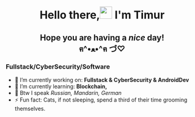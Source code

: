 <h1 align="center">Hello there,<img src="https://github.com/blackcater/blackcater/raw/main/images/Hi.gif" height="32"/> I'm Timur</h1>
<h2 align="center">Hope you are having a <em>nice</em> day!<br>                             
                            ฅ^•ﻌ•^ฅ づ♡ </h2>

<h3 align="left"> <strong>Fullstack/CyberSecurity/Software</strong> </h3>

<ul>
  <li>🔭 I’m currently working on: <strong>Fullstack & CyberSecurity & AndroidDev</strong></li>
  <li>🌱 I’m currently learning: <strong>Blockchain, </strong></li>
  <li>💬 Btw I speak <i>Russian, Mandarin, German</i></li>
  <li>⚡ Fun fact: Cats, if not sleeping, spend a third of their time grooming themselves.</li>
</ul>

<!--
**TimurRafalovich/TimurRafalovich** is a ✨ _special_ ✨ repository because its `README.md` (this file) appears on your GitHub profile.

Here are some ideas to get you started:

- 
- 
- 👯 I’m looking to collaborate on ...
- 🤔 I’m looking for help with ...
- 💬 Ask me about ...
- 📫 How to reach me: ...
- 
-->
